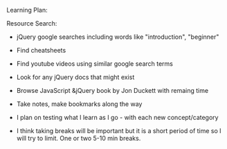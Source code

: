 Learning Plan:

Resource Search:
- jQuery google searches including words like "introduction", "beginner"
- Find cheatsheets
- Find youtube videos using similar google search terms
- Look for any jQuery docs that might exist
- Browse JavaScript &jQuery book by Jon Duckett with remaing time
- Take notes, make bookmarks along the way


- I plan on testing what I learn as I go - with each new concept/category
- I think taking breaks will be important but it is a short period of time so I will try to limit. One or two 5-10 min breaks.
